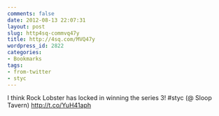 ```yaml
---
comments: false
date: 2012-08-13 22:07:31
layout: post
slug: http4sq-commvq47y
title: http://4sq.com/MVQ47y
wordpress_id: 2822
categories:
- Bookmarks
tags:
- from-twitter
- styc
---
```


I think Rock Lobster has locked in winning  the series 3! #styc (@ Sloop Tavern) http://t.co/YuH41aph
